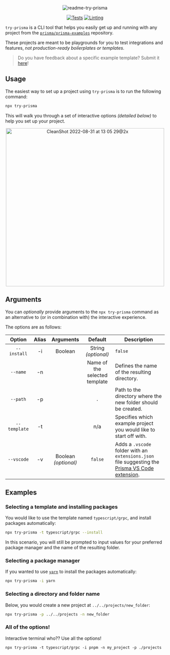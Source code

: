 
<div align=center>  

  ![readme-try-prisma](https://user-images.githubusercontent.com/18456526/202004157-e7c97399-1669-4d80-899c-537e09758214.png)
  
  [![Tests](https://github.com/prisma/try-prisma/actions/workflows/test.yml/badge.svg)](https://github.com/prisma/try-prisma/actions/workflows/test.yml)
  [![Linting](https://github.com/prisma/try-prisma/actions/workflows/lint.yml/badge.svg)](https://github.com/prisma/try-prisma/actions/workflows/lint.yml)
</div>

`try-prisma` is a CLI tool that helps you easily get up and running with any project from the [`prisma/prisma-examples`](https://github.com/prisma/prisma-examples) repository.

These projects are meant to be playgrounds for you to test integrations and features, _not production-ready boilerplates or templates_.

> Do you have feedback about a specific example template? Submit it [here](https://pris.ly/prisma-examples-feedback)!

## Usage

The easiest way to set up a project using `try-prisma` is to run the following command:

```sh copy
npx try-prisma
```

This will walk you through a set of interactive options _(detailed below)_ to help you set up your project.

<div align="center">
<img width="500" alt="CleanShot 2022-08-31 at 13 05 29@2x" src="https://user-images.githubusercontent.com/18456526/202004719-6ceaf535-9a56-42d7-821a-525de0517efe.png">
</div>

## Arguments

You can _optionally_ provide arguments to the `npx try-prisma` command as an alternative to (or in combination with) the interactive experience.

The options are as follows:

|    Option    | Alias |      Arguments       |        Default        | Description                                                                                                                                                         |
| :----------: | :---: | :------------------: | :-------------------: | ------------------------------------------------------------------------------------------------------------------------------------------------------------------- |
| `--install`  |  -i   | Boolean | String _(optional)_  |        `false`        | Specifies if you would like to install npm packages automatically after creating the project. You can also specify which package manager to use: `npm`, `yarn`, or `pnpm`   |
|   `--name`   |  -n   |                      | Name of the selected template | Defines the name of the resulting directory.                                                                                                                                        |
|   `--path`   |  -p   |                      |          `.`          | Path to the directory where the new folder should be created.                                                                                                       |
| `--template` |  -t   |                      |          n/a          | Specifies which example project you would like to start off with.                                                                                                   |
| `--vscode`   |  -v   | Boolean _(optional)_ |        `false`        | Adds a `.vscode` folder with an `extensions.json` file suggesting the [Prisma VS Code extension](https://marketplace.visualstudio.com/items?itemName=Prisma.prisma). |

## Examples

### Selecting a template and installing packages

You would like to use the template named `typescript/grpc`, and install packages automatically:

```sh
npx try-prisma -t typescript/grpc --install
```

In this scenario, you will still be prompted to input values for your preferred package manager and the name of the resulting folder.

### Selecting a package manager

If you wanted to use [`yarn`](https://yarnpkg.com/) to install the packages automatically:

```sh
npx try-prisma -i yarn
```

### Selecting a directory and folder name

Below, you would create a new project at `../../projects/new_folder`:

```sh
npx try-prisma -p ../../projects -n new_folder
```

### All of the options!

Interactive terminal who?? Use all the options!

```npx
npx try-prisma -t typescript/grpc -i pnpm -n my_project -p ./projects
```
